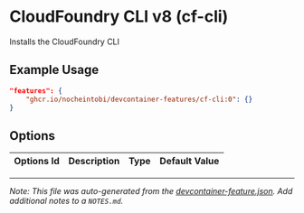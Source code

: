 
# CloudFoundry CLI v8 (cf-cli)

Installs the CloudFoundry CLI

## Example Usage

```json
"features": {
    "ghcr.io/nocheintobi/devcontainer-features/cf-cli:0": {}
}
```

## Options

| Options Id | Description | Type | Default Value |
|-----|-----|-----|-----|




---

_Note: This file was auto-generated from the [devcontainer-feature.json](https://github.com/nocheintobi/devcontainer-features/blob/main/src/cf-cli/devcontainer-feature.json).  Add additional notes to a `NOTES.md`._
